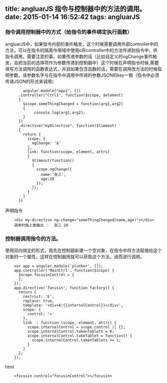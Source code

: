 title: angluarJS 指令与控制器中的方法的调用。
date: 2015-01-14 16:52:42
tags: angluarJS
---

### 指令调用控制器中的方式（给指令的事件绑定执行函数）
angluarJS中，如果指令内部的事件触发，这个时候需要调用外部controller中的方法，可以在指令的隔离作用域中使用`&`将controller中的方法传递到指令中，供指令调用，需要注意的事，如果传递参数的话（比如自定义的ngChange事件触发，会把当前的选择项作为参数传递到控制器中）这个时候在声明指令时候,需要填写方法调用的函数表达式，并且如果包含函数的话，需要在调用改方法的时候指明参数，该参数名字与在指令中调用中传递的参数JSON的key一致（指令中必须传递JSON的形式来调用）

		  	angular.module("app1", [])
		  .controller("Ctrl1", function($scope, $element)
		  {
		    $scope.someThingChanged = function(arg1,arg2)
		    {
		         console.log(arg1,arg2);
		    }
		  })
		  .directive("myDirective", function($timeout)
		  {
		    return {
		      scope: {
		        ngChange: '&'
		      },
		      link: function(scope, element, attrs)
		      {
		        $timeout(function()
		        {
		          scope.ngChange({
		            name:'张三',
		            age:28
		          });
		        });
		      }
		    }
		  })


声明指令

 		<div my-directive ng-change="someThingChanged(name,age)"></div>
 		调用时候上面输出 ：  张三 28

###    控制器调用指令的方法。

使用双向绑定的形式，首先在控制器新建一个空对象，在指令中将方法赋值给这个对象的一个属性，这样在控制器用就可以获取这个方法，进而进行调用。

		var app = angular.module('plunker', []);
		app.controller('MainCtrl', function($scope) {
		  $scope.focusinControl = {
		  };
		});
		app.directive('focusin', function factory() {
		  return {
		    restrict: 'E',
		    replace: true,
		    template: '<div>A:{{internalControl}}</div>',
		    scope: {
		      control: '='
		    },
		    link  : function (scope, element, attrs) {
		      scope.internalControl = scope.control || {};
		      scope.internalControl.takenTablets = 0;
		      scope.internalControl.takeTablet = function() {
		        scope.internalControl.takenTablets += 1;  
		      }
		    }
		  };
		});

html 

		<focusin control="focusinControl"></focusin>
